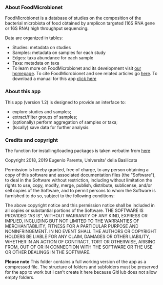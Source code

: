 ### About FoodMicrobionet

FoodMicrobionet is a database of studies on the composition of the bacterial microbiota of food obtained by amplicon targeted (16S RNA gene or 16S RNA) high throughput sequencing.

Data are organized in tables:

* Studies: metadata on studies
* Samples: metadata on samples for each study
* Edges: taxa abundance for each sample
* Taxa: metadata on taxa
* To learn more on FoodMicrobionet and its development visit [our homepage](http://www.foodmicrobionet.org). To cite FoodMicrobionet and see related articles go [here](http://www.foodmicrobionet.org). To download a manual for this app [click here](http://www.foodmicrobionet.org/wp-content/uploads/2018/01/manual_shinyFMBN_021218.docx)

### About this app

This app (version 1.2) is designed to provide an interface to:

* explore studies and samples;
* extract/filter groups of samples;
* (optionally) perform aggregation of samples or taxa;
* (locally) save data for further analysis

### Credits and copyright

The function for installing/loading packages is taken verbatim from [here](https://f1000research.com/articles/5-1492/v2)

Copyright 2018, 2019 Eugenio Parente, Universita' della Basilicata

Permission is hereby granted, free of charge, to any person obtaining a copy of this software and associated documentation files (the "Software"), to deal in the Software without restriction, including without limitation the rights to use, copy, modify, merge, publish, distribute, sublicense, and/or sell copies of the Software, and to permit persons to whom the Software is furnished to do so, subject to the following conditions:

The above copyright notice and this permission notice shall be included in all copies or substantial portions of the Software.
THE SOFTWARE IS PROVIDED "AS IS", WITHOUT WARRANTY OF ANY KIND, EXPRESS OR IMPLIED, INCLUDING BUT NOT LIMITED TO THE WARRANTIES OF MERCHANTABILITY, FITNESS FOR A PARTICULAR PURPOSE AND NONINFRINGEMENT. IN NO EVENT SHALL THE AUTHORS OR COPYRIGHT HOLDERS BE LIABLE FOR ANY CLAIM, DAMAGES OR OTHER LIABILITY, WHETHER IN AN ACTION OF CONTRACT, TORT OR OTHERWISE, ARISING FROM, OUT OF OR IN CONNECTION WITH THE SOFTWARE OR THE USE OR OTHER DEALINGS IN THE SOFTWARE.

__Please note__
This folder contains a full working version of the app as a compressed file. The structure of folders and subfolders must be preserved for the app to work but I can't create it here because GitHub does not allow empty folders.

